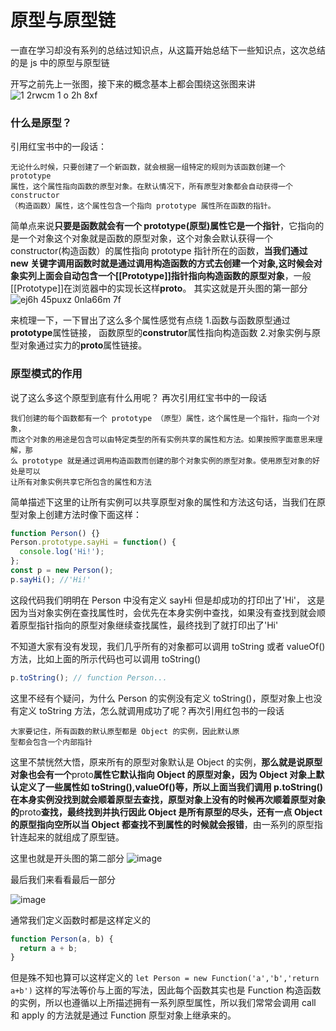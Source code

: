 # 原型与原型链

一直在学习却没有系列的总结过知识点，从这篇开始总结下一些知识点，这次总结的是 js 中的原型与原型链

开写之前先上一张图，接下来的概念基本上都会围绕这张图来讲
![1 2rwcm 1 o 2h 8xf](https://user-images.githubusercontent.com/44893721/53714411-3577dc00-3e89-11e9-8128-49f13b226f45.png)

### **什么是原型？**

引用红宝书中的一段话：

```
无论什么时候，只要创建了一个新函数，就会根据一组特定的规则为该函数创建一个 prototype
属性，这个属性指向函数的原型对象。在默认情况下，所有原型对象都会自动获得一个 constructor
（构造函数）属性，这个属性包含一个指向 prototype 属性所在函数的指针。
```

简单点来说**只要是函数就会有一个 prototype(原型)属性它是一个指针**，它指向的是一个对象这个对象就是函数的原型对象，这个对象会默认获得一个 constructor(构造函数）的属性指向 prototype 指针所在的函数，**当我们通过 new 关键字调用函数时就是通过调用构造函数的方式去创建一个对象,这时候会对象实列上面会自动包含一个[[Prototype]]指针指向构造函数的原型对象**，一般[[Prototype]]在浏览器中的实现长这样**proto**。
其实这就是开头图的第一部分
![ej6h 45puxz 0nla66m 7f](https://user-images.githubusercontent.com/44893721/53715365-85a46d80-3e8c-11e9-8246-26812203fa03.png)

来梳理一下，一下冒出了这么多个属性感觉有点绕 1.函数与函数原型通过**prototype**属性链接， 函数原型的**construtor**属性指向构造函数 2.对象实例与原型对象通过实力的****proto****属性链接。

### 原型模式的作用

说了这么多这个原型到底有什么用呢？
再次引用红宝书中的一段话

```
我们创建的每个函数都有一个 prototype （原型）属性，这个属性是一个指针，指向一个对象，
而这个对象的用途是包含可以由特定类型的所有实例共享的属性和方法。如果按照字面意思来理解，那
么 prototype 就是通过调用构造函数而创建的那个对象实例的原型对象。使用原型对象的好处是可以
让所有对象实例共享它所包含的属性和方法
```

简单描述下这里的让所有实例可以共享原型对象的属性和方法这句话，当我们在原型对象上创建方法时像下面这样：

```js
function Person() {}
Person.prototype.sayHi = function() {
  console.log('Hi!');
};
const p = new Person();
p.sayHi(); //'Hi!'
```

这段代码我们明明在 Person 中没有定义 sayHi 但是却成功的打印出了'Hi'， 这是因为当对象实例在查找属性时，会优先在本身实例中查找，如果没有查找到就会顺着原型指针指向的原型对象继续查找属性，最终找到了就打印出了'Hi'

不知道大家有没有发现，我们几乎所有的对象都可以调用 toString 或者 valueOf()方法，比如上面的所示代码也可以调用 toString()

```js
p.toString(); // function Person...
```

这里不经有个疑问，为什么 Person 的实例没有定义 toString()，原型对象上也没有定义 toString 方法，怎么就调用成功了呢？再次引用红包书的一段话

```
大家要记住，所有函数的默认原型都是 Object 的实例，因此默认原
型都会包含一个内部指针
```

这里不禁恍然大悟，原来所有的原型对象默认是 Object 的实例，**那么就是说原型对象也会有一个**proto**属性它默认指向 Object 的原型对象，因为 Object 对象上默认定义了一些属性如 toString(),valueOf()等，所以上面当我们调用 p.toString() 在本身实例没找到就会顺着原型去查找，原型对象上没有的时候再次顺着原型对象的**proto**查找，最终找到并执行因此 Object 是所有原型的尽头，还有一点 Object 的原型指向空所以当 Object 都查找不到属性的时候就会报错**，由一系列的原型指针连起来的就组成了原型链。

这里也就是开头图的第二部分
![image](https://user-images.githubusercontent.com/44893721/53717226-71fc0580-3e92-11e9-98a9-824891658bf4.png)

最后我们来看看最后一部分

![image](https://user-images.githubusercontent.com/44893721/53717251-86400280-3e92-11e9-8a3b-07284fee1f37.png)

通常我们定义函数时都是这样定义的

```js
function Person(a, b) {
  return a + b;
}
```

但是殊不知也算可以这样定义的
`let Person = new Function('a','b','return a+b')`
这样的写法等价与上面的写法，因此每个函数其实也是 Function 构造函数的实例，所以也遵循以上所描述拥有一系列原型属性，所以我们常常会调用 call 和 apply 的方法就是通过 Function 原型对象上继承来的。

